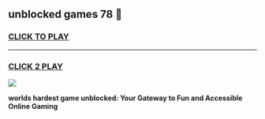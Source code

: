 
## unblocked games 78 👋
<h3>
<a href="https://premium.freeplayer.one?title=unblocked_games_78&ref=13F">CLICK TO PLAY</a></h3>
<hr>

<h3>
<a href="https://premium.freeplayer.one?title=unblocked_games_78&ref=13F">CLICK 2 PLAY</a>
  
</h3>

<a href="https://premium.freeplayer.one?title=unblocked_games_78&ref=12F/"><img src="https://clearcache.store/games.png"></a>


**worlds hardest game unblocked: Your Gateway to Fun and Accessible Online Gaming**
